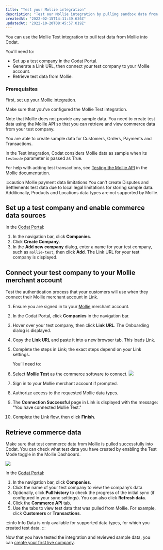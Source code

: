 ```yaml
---
title: "Test your Mollie integration"
description: "Test our Mollie integration by pulling sandbox data from a test company"
createdAt: "2022-02-15T14:11:39.636Z"
updatedAt: "2022-10-20T08:45:57.019Z"
---
```


You can use the Mollie Test integration to pull test data from Mollie into Codat.

You'll need to:

- Set up a test company in the Codat Portal.
- Generate a Link URL, then connect your test company to your Mollie account.
- Retrieve test data from Mollie.

### Prerequisites

First, [set up your Mollie integration](/commerce-mollie-setup).

Make sure that you've configured the Mollie Test integration.

Note that Mollie does not provide any sample data. You need to create test data using the Mollie API so that you can retrieve and view commerce data from your test company.

You are able to create sample data for Customers, Orders, Payments and Transactions.

In the Test integration, Codat considers Mollie data as sample when its `testmode` parameter is passed as True.

For help with adding test transactions, see <a className="external" href="https://docs.mollie.com/overview/testing" target="_blank">Testing the Mollie API</a> in the Mollie documentation.

:::caution Mollie payment data limitations
You can't create Disputes and Settlements test data due to local legal limitations for storing sample data. Additionally, Products and Locations data types are not supported by Mollie.

## Set up a test company and enable commerce data sources

In the <a href="https://app.codat.io" target="_blank">Codat Portal</a>:

1. In the navigation bar, click **Companies**.
2. Click **Create Company**.
3. In the **Add new company** dialog, enter a name for your test company, such as `mollie-test`, then click **Add**. The Link URL for your test company is displayed.

## Connect your test company to your Mollie merchant account

Test the authentication process that your customers will use when they connect their Mollie merchant account in Link.

1. Ensure you are signed in to your <a className="external" href="https://www.mollie.com/en" target="_blank">Mollie</a> merchant account.
2. In the Codat Portal, click **Companies** in the navigation bar.
3. Hover over your test company, then click **Link URL**. The Onboarding dialog is displayed.
4. Copy the **Link URL** and paste it into a new browser tab. This loads [Link](/auth-flow/overview).
5. Complete the steps in Link; the exact steps depend on your Link settings.

   You’ll need to:

6. Select **Mollie Test** as the commerce software to connect.
   <img src="/img/old/19b0bff-36001_Mollie_-_selection.PNG" />
7. Sign in to your Mollie merchant account if prompted.
8. Authorize access to the requested Mollie data types.
9. The **Connection Successful** page in Link is displayed with the message: "You have connected Mollie Test."
10. Complete the Link flow, then click **Finish**.

## Retrieve commerce data

Make sure that test commerce data from Mollie is pulled successfully into Codat. You can check what test data you have created by enabling the Test Mode toggle in the Mollie Dashboard.

<img src="/img/old/762109c-36001_Mollie_-_test_toggle.PNG" />

In the <a href="https://app.codat.io" target="_blank">Codat Portal</a>:

1. In the navigation bar, click **Companies**.
2. Click the name of your test company to view the company’s data.
3. Optionally, click **Pull history** to check the progress of the initial sync (if configured in your sync settings). You can also click **Refresh data**.
4. Click the **Commerce API** tab.
5. Use the tabs to view test data that was pulled from Mollie. For example, click **Customers** or **Transactions**.

:::info Info
Data is only available for supported data types, for which you created test data.
:::

Now that you have tested the integration and reviewed sample data, you can [create your first live company](/other/portal/companies#add-a-new-company).
